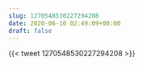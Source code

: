 ```yaml
---
slug: 1270548530227294208
date: 2020-06-10 02:49:09+00:00
draft: false
---
```


{{< tweet 1270548530227294208 >}}
